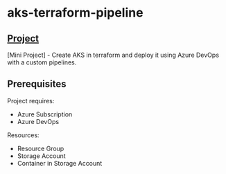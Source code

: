# aks-terraform-pipeline

## [Project](https://github.com/RustyTake-Off/projects)

[Mini Project] - Create AKS in terraform and deploy it using Azure DevOps with a custom pipelines.

## Prerequisites

Project requires:

* Azure Subscription
* Azure DevOps

Resources:

* Resource Group
* Storage Account
* Container in Storage Account
